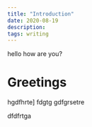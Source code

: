 ```yaml
---
title: "Introduction"
date: 2020-08-19
description: 
tags: writing
---
```


hello how are you?

# Greetings
hgdfhrte]
fdgtg
gdfgrsetre

dfdfrtga